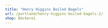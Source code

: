 ```yaml
---
title: "Henry Higgins Boiled Bagels"
url: /portland/henry-higgins-boiled-bagels-2/
shop: Bäckerei
---
```

